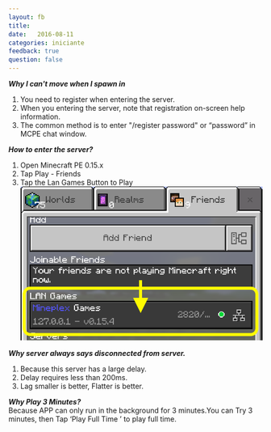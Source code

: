 ```yaml
---
layout: fb
title:  
date:   2016-08-11
categories: iniciante
feedback: true
question: false
---
```

***Why I can't move when I spawn in***  
1. You need to register when entering the server.  
2. When you entering the server, note that registration on-screen help information.  
3. The common method is to enter "/register password" or “password” in MCPE chat window.  

***How to enter the server?***  
1. Open Minecraft PE 0.15.x  
2. Tap Play - Friends  
3. Tap the Lan Games Button to Play
![screenshot](/assets/images/easyplay.png)

***Why server always says disconnected from server.***  
1. Because this server has a large delay.  
2. Delay requires less than 200ms.  
3. Lag smaller is better, Flatter is better.  

***Why Play 3 Minutes?***  
Because APP can only run in the background for 3 minutes.You can Try 3 minutes, then Tap ‘Play Full Time ’ to play full time. 